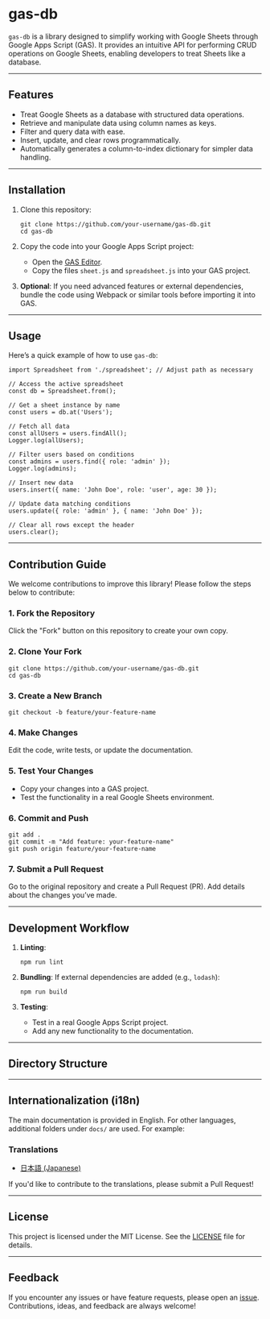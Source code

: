 # gas-db

`gas-db` is a library designed to simplify working with Google Sheets through Google Apps Script (GAS). It provides an intuitive API for performing CRUD operations on Google Sheets, enabling developers to treat Sheets like a database.

---

## Features

- Treat Google Sheets as a database with structured data operations.
- Retrieve and manipulate data using column names as keys.
- Filter and query data with ease.
- Insert, update, and clear rows programmatically.
- Automatically generates a column-to-index dictionary for simpler data handling.

---

## Installation

1. Clone this repository:
   ```
   git clone https://github.com/your-username/gas-db.git
   cd gas-db
   ```

2. Copy the code into your Google Apps Script project:
   - Open the [GAS Editor](https://script.google.com/).
   - Copy the files `sheet.js` and `spreadsheet.js` into your GAS project.

3. **Optional**: If you need advanced features or external dependencies, bundle the code using Webpack or similar tools before importing it into GAS.

---

## Usage

Here’s a quick example of how to use `gas-db`:

```
import Spreadsheet from './spreadsheet'; // Adjust path as necessary

// Access the active spreadsheet
const db = Spreadsheet.from();

// Get a sheet instance by name
const users = db.at('Users');

// Fetch all data
const allUsers = users.findAll();
Logger.log(allUsers);

// Filter users based on conditions
const admins = users.find({ role: 'admin' });
Logger.log(admins);

// Insert new data
users.insert({ name: 'John Doe', role: 'user', age: 30 });

// Update data matching conditions
users.update({ role: 'admin' }, { name: 'John Doe' });

// Clear all rows except the header
users.clear();
```

---

## Contribution Guide

We welcome contributions to improve this library! Please follow the steps below to contribute:

### **1. Fork the Repository**
Click the "Fork" button on this repository to create your own copy.

### **2. Clone Your Fork**
```
git clone https://github.com/your-username/gas-db.git
cd gas-db
```

### **3. Create a New Branch**
```
git checkout -b feature/your-feature-name
```

### **4. Make Changes**
Edit the code, write tests, or update the documentation.

### **5. Test Your Changes**
- Copy your changes into a GAS project.
- Test the functionality in a real Google Sheets environment.

### **6. Commit and Push**
```
git add .
git commit -m "Add feature: your-feature-name"
git push origin feature/your-feature-name
```

### **7. Submit a Pull Request**
Go to the original repository and create a Pull Request (PR). Add details about the changes you’ve made.

---

## Development Workflow

1. **Linting**:
   ```
   npm run lint
   ```

2. **Bundling**:
   If external dependencies are added (e.g., `lodash`):
   ```
   npm run build
   ```

3. **Testing**:
   - Test in a real Google Apps Script project.
   - Add any new functionality to the documentation.

---

## Directory Structure

---

## Internationalization (i18n)

The main documentation is provided in English. For other languages, additional folders under `docs/` are used. For example:


### Translations

- [日本語 (Japanese)](docs/ja/README.md)

If you'd like to contribute to the translations, please submit a Pull Request!

---

## License
This project is licensed under the MIT License. See the [LICENSE](LICENSE) file for details.

---

## Feedback
If you encounter any issues or have feature requests, please open an [issue](https://github.com/shunta-furukawa/gas-db/issues). Contributions, ideas, and feedback are always welcome!
